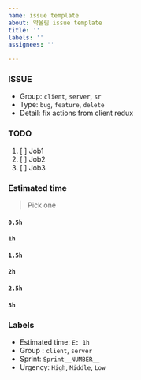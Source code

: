 ```yaml
---
name: issue template
about: 약올림 issue template
title: ''
labels: ''
assignees: ''

---
```


### ISSUE
- Group:  `client`, `server`, `sr`
- Type: `bug`, `feature`, `delete` 
- Detail: fix actions from client redux

### TODO
1. [ ] Job1
2. [ ] Job2
3. [ ] Job3

### Estimated time
> Pick one
#### `0.5h`
#### `1h`
#### `1.5h`
#### `2h`
#### `2.5h`
#### `3h`

### Labels
- Estimated time: `E: 1h`
- Group : `client`, `server`
- Sprint: `Sprint__NUMBER__`
- Urgency: `High`, `Middle`, `Low`
